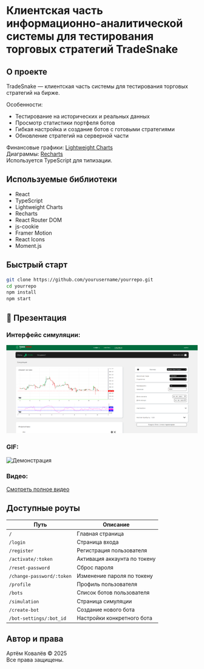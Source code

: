 # Клиентская часть информационно-аналитической системы для тестирования торговых стратегий TradeSnake

## О проекте

TradeSnake — клиентская часть системы для тестирования торговых стратегий на бирже.

Особенности:
- Тестирование на исторических и реальных данных
- Просмотр статистики портфеля ботов
- Гибкая настройка и создание ботов с готовыми стратегиями
- Обновление стратегий на серверной части

Финансовые графики: [Lightweight Charts](https://github.com/tradingview/lightweight-charts)  
Диаграммы: [Recharts](https://recharts.org/en-US/)  
Используется TypeScript для типизации.

## Используемые библиотеки

- React  
- TypeScript  
- Lightweight Charts  
- Recharts  
- React Router DOM  
- js-cookie  
- Framer Motion  
- React Icons  
- Moment.js  

## Быстрый старт

```bash
git clone https://github.com/yourusername/yourrepo.git
cd yourrepo
npm install
npm start
```
## 🎥 Презентация
### Интерфейс симуляции:
![Интерфейс](./presentation/pres_sim.png)

### GIF:
![Демонстрация](./presentation/pres.gif)

### Видео:
[Смотреть полное видео](https://disk.yandex.ru/i/vhMv9HwtXMg0Bg)

## Доступные роуты

| Путь                    | Описание                    |
|-------------------------|-----------------------------|
| `/`                     | Главная страница            |
| `/login`                | Страница входа              |
| `/register`             | Регистрация пользователя    |
| `/activate/:token`      | Активация аккаунта по токену|
| `/reset-password`       | Сброс пароля                |
| `/change-password/:token` | Изменение пароля по токену |
| `/profile`              | Профиль пользователя        |
| `/bots`                 | Список ботов пользователя   |
| `/simulation`           | Страница симуляции          |
| `/create-bot`           | Создание нового бота        |
| `/bot-settings/:bot_id` | Настройки конкретного бота  |

## Автор и права

Артём Ковалёв © 2025  
Все права защищены.

